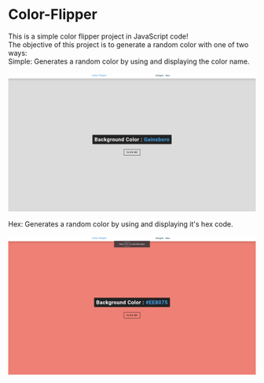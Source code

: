 # Color-Flipper
This is a simple color flipper project in JavaScript code!</br>
The objective of this project is to generate a random color with one of two ways:</br>
Simple: Generates a random color by using and displaying the color name.</br>

![My Image](images/simple.png)


Hex: Generates a random color by using and displaying it's hex code. </br>

![My Image](images/hex.png)
